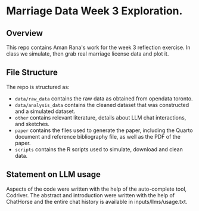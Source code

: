 # Marriage Data Week 3 Exploration.

## Overview

This repo contains Aman Rana's work for the week 3 reflection exercise. In class we simulate,
then grab real marriage license data and plot it.


## File Structure

The repo is structured as:

-   `data/raw_data` contains the raw data as obtained from opendata toronto.
-   `data/analysis_data` contains the cleaned dataset that was constructed and a simulated dataset.
-   `other` contains relevant literature, details about LLM chat interactions, and sketches.
-   `paper` contains the files used to generate the paper, including the Quarto document and reference bibliography file, as well as the PDF of the paper. 
-   `scripts` contains the R scripts used to simulate, download and clean data.


## Statement on LLM usage

Aspects of the code were written with the help of the auto-complete tool, Codriver. The abstract and introduction were written with the help of ChatHorse and the entire chat history is available in inputs/llms/usage.txt.